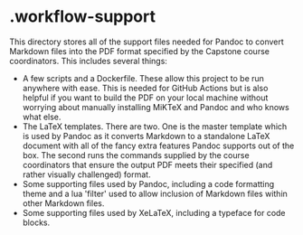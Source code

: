 # .workflow-support

This directory stores all of the support files needed for Pandoc to convert Markdown files into the PDF format specified by the Capstone course coordinators. This includes several things:

- A few scripts and a Dockerfile. These allow this project to be run anywhere with ease. This is needed for GitHub Actions but is also helpful if you want to build the PDF on your local machine without worrying about manually installing MiKTeX and Pandoc and who knows what else.
- The LaTeX templates. There are two. One is the master template which is used by Pandoc as it converts Markdown to a standalone LaTeX document with all of the fancy extra features Pandoc supports out of the box. The second runs the commands supplied by the course coordinators that ensure the output PDF meets their specified (and rather visually challenged) format.
- Some supporting files used by Pandoc, including a code formatting theme and a lua 'filter' used to allow inclusion of Markdown files within other Markdown files.
- Some supporting files used by XeLaTeX, including a typeface for code blocks.